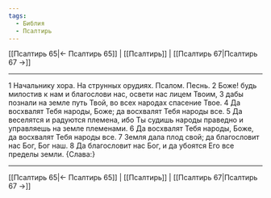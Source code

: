 ```yaml
---
tags:
  - Библия
  - Псалтирь
---
```

[[Псалтирь 65|← Псалтирь 65]] | [[Псалтирь]] | [[Псалтирь 67|Псалтирь 67 →]]

---
1 Начальнику хора. На струнных орудиях. Псалом. Песнь.
2 Боже! будь милостив к нам и благослови нас, освети нас лицем Твоим,
3 дабы познали на земле путь Твой, во всех народах спасение Твое.
4 Да восхвалят Тебя народы, Боже; да восхвалят Тебя народы все.
5 Да веселятся и радуются племена, ибо Ты судишь народы праведно и управляешь на земле племенами.
6 Да восхвалят Тебя народы, Боже, да восхвалят Тебя народы все.
7 Земля дала плод свой; да благословит нас Бог, Бог наш.
8 Да благословит нас Бог, и да убоятся Его все пределы земли. {Слава:}

---
[[Псалтирь 65|← Псалтирь 65]] | [[Псалтирь]] | [[Псалтирь 67|Псалтирь 67 →]]